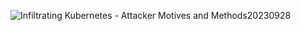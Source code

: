 ![Infiltrating Kubernetes - Attacker Motives and Methods20230928](https://github.com/ButchBytes-sec/ButchBytes-sec/assets/78964580/a04e3aae-50cc-4511-8986-4b107e323b05)
